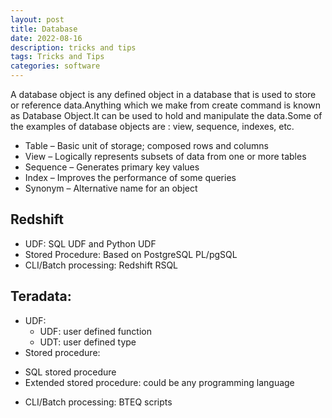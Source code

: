 ```yaml
---
layout: post
title: Database
date: 2022-08-16
description: tricks and tips
tags: Tricks and Tips
categories: software
---
```


A database object is any defined object in a database that is used to store or reference data.Anything which we make from create command is known as Database Object.It can be used to hold and manipulate the data.Some of the examples of database objects are : view, sequence, indexes, etc.

- Table – Basic unit of storage; composed rows and columns
- View – Logically represents subsets of data from one or more tables
- Sequence – Generates primary key values
- Index – Improves the performance of some queries
- Synonym – Alternative name for an object


## Redshift

- UDF: SQL UDF and Python UDF
- Stored Procedure: Based on PostgreSQL PL/pgSQL
- CLI/Batch processing: Redshift RSQL


## Teradata:
- UDF:
  + UDF: user defined function
  + UDT: user defined type
- Stored procedure:
 + SQL stored procedure
 + Extended stored procedure: could be any programming language
- CLI/Batch processing: BTEQ scripts

